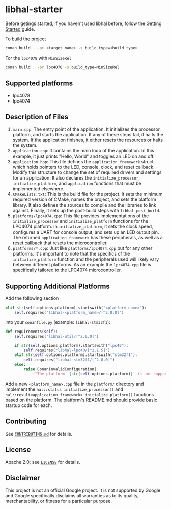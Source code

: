 # libhal-starter

Before getings started, if you haven't used libhal before, follow the
[Getting Started](https://libhal.github.io/2.1/) guide.

To build the project

```bash
conan build . -pr <target_name> -s build_type=<build_type>
```

For the `lpc4078` with `MinSizeRel`

```bash
conan build . -pr lpc4078 -s build_type=MinSizeRel
```

## Supported platforms

- lpc4078
- lpc4074

## Description of Files

1. `main.cpp`: The entry point of the application. It initializes the processor,
   platform, and starts the application. If any of these steps fail, it halts
   the system. If the application finishes, it either resets the resources or
   halts the system.
2. `application.cpp`: It contains the main loop of the application. In this
   example, it just prints "Hello, World" and toggles an LED on and off.
3. `application.hpp`: This file defines the `application_framework` struct which
   holds pointers to the LED, console, clock, and reset callback. Modify this
   structure to change the set of required drivers and settings for an
   application. It also declares the `initialize_processor`,
   `initialize_platform`, and `application` functions that must be implemented
   elsewhere.
4. `CMakeLists.txt`: This is the build file for the project. It sets the minimum
   required version of CMake, names the project, and sets the platform library.
   It also defines the sources to compile and the libraries to link against.
   Finally, it sets up the post-build steps with `libhal_post_build`.
5. `platforms/lpc4074.cpp`: This file provides implementations of the
   `initialize_processor` and `initialize_platform` functions for the LPC4074
   platform. In `initialize_platform`, it sets the clock speed, configures a
   UART for console output, and sets up an LED output pin. The returned
   `application_framework` has these peripherals, as well as a reset callback
   that resets the microcontroller.
6. `platforms/*.cpp`: Just like `platforms/lpc4074.cpp` but for any other
   platforms. It's important to note that the specifics of the
   `initialize_platform` function and the peripherals used will likely vary
   between different platforms. As an example the `lpc4074.cpp` file is
   specifically tailored to the LPC4074 microcontroller.

## Supporting Additional Platforms

Add the following section

```python
elif str(self.options.platform).startswith("<platform_name>"):
    self.requires("libhal-<platform_name>/[^2.0.0]")
```

into your `conanfile.py` (example: `libhal-stm32f1`):

```python
def requirements(self):
    self.requires("libhal-util/[^2.0.0]")

    if str(self.options.platform).startswith("lpc40"):
        self.requires("libhal-lpc40/[^2.1.5]")
    elif str(self.options.platform).startswith("stm32f1"):
        self.requires("libhal-stm32f1/[^2.0.0]")
    else:
        raise ConanInvalidConfiguration(
            f"The platform '{str(self.options.platform)}' is not supported.")
```

Add a new `<platform_name>.cpp` file in the `platform/` directory and implement
the `hal::status initialize_processor()` and
`hal::result<application_framework> initialize_platform()` functions based on
the platform. The platform's README.md should provide basic startup code for
each.

## Contributing

See [`CONTRIBUTING.md`](CONTRIBUTING.md) for details.

## License

Apache 2.0; see [`LICENSE`](LICENSE) for details.

## Disclaimer

This project is not an official Google project. It is not supported by
Google and Google specifically disclaims all warranties as to its quality,
merchantability, or fitness for a particular purpose.
